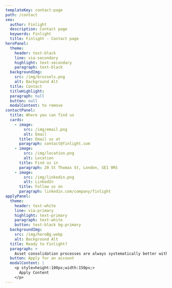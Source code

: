```yaml
---
templateKey: contact-page
path: /contact
seo:
  author: Finlight
  description: Contact page
  keywords: Finlight
  title: Finlight - Contact page
heroPanel:
  theme:
    header: text-black
    line: via-secondary
    highlight: text-secondary
    paragraph: text-black
  backgroundImg:
    src: /img/brussels.png
    alt: Background Alt
  title: Contact
  titleHighlight:
  paragraph: null
  button: null
  modalContent: to remove
contactPanel:
  title: Where you can find us
  cards:
    - image: 
        src: /img/email.png
        alt: Email
      title: Email us at
      paragraph: contact@finlight.com
    - image:
        src: /img/location.png
        alt: Location
      title: Find us in
      paragraph: 20 St Thomas St, London, SE1 9RS
    - image:
        src: /img/linkedin.png
        alt: LinkedIn
      title: Follow us on
      paragraph: linkedin.com/company/finlight
applyPanel:
  theme:
    header: text-white
    line: via-primary
    highlight: text-primary
    paragraph: text-white
    button: text-black bg-primary
  backgroundImg:
    src: /img/heroBg.webp
    alt: Background Alt
  title: Ready to Finlight?
  paragraph: >
    Asset consolidation processes are always systematically better with Finlight.
  button: Apply for an account
  modalContent: |
    <p style=height:100px;width:150px;>
      Apply Content
    </p>
---
```

